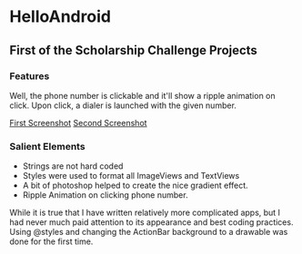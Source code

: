 # HelloAndroid
## First of the Scholarship Challenge Projects


### Features
Well, the phone number is clickable and it'll show a ripple animation on click. Upon click, a dialer is launched with the given number.

[First Screenshot](HelloAndroid1.png) [Second Screenshot](HelloAndroid2.png)

### Salient Elements
- Strings are not hard coded
- Styles were used to format all ImageViews and TextViews
- A bit of photoshop helped to create the nice gradient effect. 
- Ripple Animation on clicking phone number.

While it is true that I have written relatively more complicated apps, but I had never much paid attention to its appearance
and best coding practices. Using @styles and changing the ActionBar background to a drawable was done for the first time.
